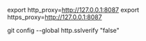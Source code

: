 export http_proxy=http://127.0.0.1:8087
export https_proxy=http://127.0.0.1:8087

git config --global http.sslverify "false"
